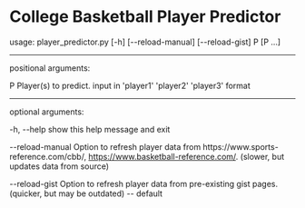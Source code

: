 # College Basketball Player Predictor

usage: player_predictor.py [-h] [--reload-manual] [--reload-gist] P [P ...]

---
positional arguments:

  P                Player(s) to predict. input in 'player1' 'player2' 'player3' format

---
optional arguments:

  -h, --help       show this help message and exit

  --reload-manual  Option to refresh player data from https://www.sports-
                   reference.com/cbb/, https://www.basketball-reference.com/. (slower, but
                   updates data from source)

  --reload-gist    Option to refresh player data from pre-existing gist pages. (quicker,
                   but may be outdated) -- default
